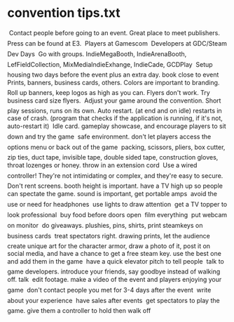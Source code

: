 
# convention tips.txt
	Contact people before going to an event. Great place to meet publishers.
	Press can be found at E3.
	Players at Gamescom
	Developers at GDC/Steam Dev Days
	Go with groups. IndieMegaBooth, IndieArenaBooth, LefFieldCollection, MixMediaIndieExhange, IndieCade, GCDPlay
	Setup housing two days before the event plus an extra day. book close to event
	Prints, banners, business cards, others. Colors are important to branding. Roll up banners, keep logos as high as you can. Flyers don't work. Try business card size flyers.
	Adjust your game around the convention. Short play sessions, runs on its own. Auto restart. (at end and on idle) restarts in case of crash. (program that checks if the application is running, if it's not, auto-restart it)
	Idle card. gameplay showcase, and encourage players to sit down and try the game
	safe environment. don't let players access the options menu or back out of the game
	packing, scissors, pliers, box cutter, zip ties, duct tape, invisible tape, double sided tape, construction gloves, throat lozenges or honey. throw in an extension cord
	Use a wired controller! They're not intimidating or complex, and they're easy to secure.
	Don't rent screens. booth height is important. have a TV high up so people can spectate the game. sound is important, get portable amps
	avoid the use or need for headphones
	use lights to draw attention
	get a TV topper to look professional
	buy food before doors open
	film everything
	put webcam on monitor
	do giveaways. plushies, pins, shirts, print steamkeys on business cards
	treat spectators right. drawing prints, let the audience create unique art for the character armor, draw a photo of it, post it on social media, and have a chance to get a free steam key. use the best one and add them in the game
	have a quick elevator pitch to tell people
	talk to game developers. introduce your friends, say goodbye instead of walking off. talk
	edit footage. make a video of the event and players enjoying your game
	don't contact people you met for 3-4 days after the event
	write about your experience
	have sales after events
	get spectators to play the game. give them a controller to hold then walk off
